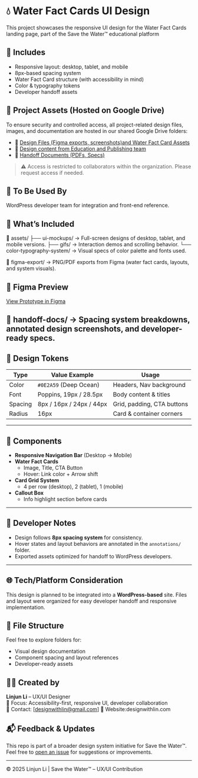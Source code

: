 # 💧 Water Fact Cards UI Design

This project showcases the responsive UI design for the Water Fact Cards landing page, part of the Save the Water™  educational platform

## 📌 Includes
- Responsive layout: desktop, tablet, and mobile
- 8px-based spacing system
- Water Fact Card structure (with accessibility in mind)
- Color & typography tokens
- Developer handoff assets

## 📁 Project Assets (Hosted on Google Drive)

To ensure security and controlled access, all project-related design files, images, and documentation are hosted in our shared Google Drive folders:

- 🔗 [Design Files (Figma exports, screenshots)and Water Fact Card Assets](https://drive.google.com/drive/folders/1b6yukloR2aVMwMyxAEZ5zTCLDzS3Xs4p?usp=drive_link)
- 🔗 [Design content from Education and Publishing team](https://drive.google.com/drive/folders/146i9R8JIIPWjFMqOX0EJ77skz3mNdPQo?usp=drive_link)
- 🔗 [Handoff Documents (PDFs, Specs)](https://drive.google.com/file/d/1-nT4QSbE4xyuyNyMjv-biLgVhqRD_aKK/view?usp=sharing)

> ⚠️ Access is restricted to collaborators within the organization. Please request access if needed.

## 📂 To Be Used By
WordPress developer team for integration and front-end reference.

## 🧩 What’s Included
📁 assets/
├── ui-mockups/                → Full-screen designs of desktop, tablet, and mobile versions.
├── gifs/                      → Interaction demos and scrolling behavior.
└── color-typography-system/   → Visual specs of color palette and fonts used.

📁 figma-export/
→ PNG/PDF exports from Figma (water fact cards, layouts, and system visuals).
## 🔗 Figma Preview  
[View Prototype in Figma](https://www.figma.com/design/IT9kAQPWrfnevmvuKfw1Al/Water-Fact?node-id=0-1&t=Uhq6yaVnmoi2rUQG-1)  

📁 handoff-docs/
→ Spacing system breakdowns, annotated design screenshots, and developer-ready specs.
---

## 🎨 Design Tokens

| Type        | Value Example              | Usage                        |
|-------------|----------------------------|------------------------------|
| Color       | `#0E2A59` (Deep Ocean)     | Headers, Nav background      |
| Font        | Poppins, 19px / 28.5px     | Body content & titles        |
| Spacing     | 8px / 16px / 24px / 44px   | Grid, padding, CTA buttons   |
| Radius      | 16px                       | Card & container corners     |

---

## 🧩 Components

- **Responsive Navigation Bar** (Desktop → Mobile)
- **Water Fact Cards**  
  - Image, Title, CTA Button  
  - Hover: Link color + Arrow shift
- **Card Grid System**  
  - 4 per row (desktop), 2 (tablet), 1 (mobile)
- **Callout Box**  
  - Info highlight section before cards

---

## 🚀 Developer Notes

- Design follows **8px spacing system** for consistency.
- Hover states and layout behaviors are annotated in the `annotations/` folder.
- Exported assets optimized for handoff to WordPress developers.

---

## 🌐 Tech/Platform Consideration

This design is planned to be integrated into a **WordPress-based** site. Files and layout were organized for easy developer handoff and responsive implementation.

## 📁 File Structure

Feel free to explore folders for:
- Visual design documentation
- Component spacing and layout references
- Developer-ready assets

## 👩‍💻 Created by

**Linjun Li** – UX/UI Designer  
🎨 Focus: Accessibility-first, responsive UI, developer collaboration  
📩 Contact: [designwithlin@gmail.com]
🔗 Website:designwithlin.com


## 📬 Feedback & Updates

This repo is part of a broader design system initiative for Save the Water™.  
Feel free to [open an issue](https://github.com/yourname/repo/issues) for suggestions or improvements.

---

© 2025 Linjun Li | Save the Water™ – UX/UI Contribution
